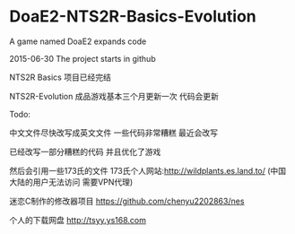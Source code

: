 ﻿# DoaE2-NTS2R-Basics-Evolution 
A game named DoaE2 expands code

2015-06-30 The project starts in github

NTS2R Basics 项目已经完结

NTS2R-Evolution 成品游戏基本三个月更新一次 代码会更新


Todo:

中文文件尽快改写成英文文件 一些代码非常糟糕 最近会改写

已经改写一部分糟糕的代码 并且优化了游戏

然后会引用一些173氏的文件 173氏个人网站:http://wildplants.es.land.to/
(中国大陆的用户无法访问 需要VPN代理)

迷恋C制作的修改器项目
https://github.com/chenyu2202863/nes

个人的下载网盘
http://tsyy.ys168.com
